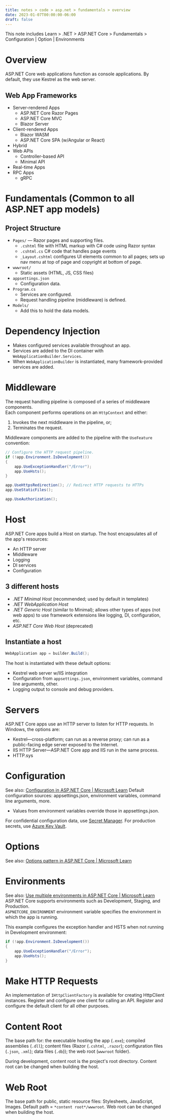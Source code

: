```yaml
---
title: notes > code > asp.net > fundamentals > overview
date: 2023-01-07T00:00:00-06:00
draft: false
---
```


This note includes Learn > .NET > ASP.NET Core > Fundamentals > Configuration | Option | Environments

# Overview
ASP.NET Core web applications function as console applications.
By default, they use Kestrel as the web server.

## Web App Frameworks
- Server-rendered Apps
    - ASP.NET Core Razor Pages
    - ASP.NET Core MVC
    - Blazor Server
- Client-rendered Apps
    - Blazor WASM
    - ASP.NET Core SPA (w/Angular or React)
- Hybrid
- Web APIs
    - Controller-based API
    - Minimal API
- Real-time Apps
- RPC Apps
    - gRPC

# Fundamentals (Common to all ASP.NET app models)
## Project Structure
- `Pages/` — Razor pages and supporting files.
    - `.cshtml` file with HTML markup with C# code using Razor syntax
    - `.cshtml.cs` C# code that handles page events
    - `_Layout.cshtml` configures UI elements common to all pages; sets up nav menu at top of page and copyright at bottom of page.
- `wwwroot/`
    - Static assets (HTML, JS, CSS files)
- `appsettings.json`
    - Configuration data.
- `Program.cs`
    - Services are configured.
    - Request handling pipeline (middleware) is defined.
- `Models/`
    - Add this to hold the data models.

# Dependency Injection
- Makes configured services available throughout an app.
- Services are added to the DI container with `WebApplicationBuilder.Services`.
- When `WebApplicationBuilder` is instantiated, many framework-provided services are added.

# Middleware
The request handling pipeline is composed of a series of middleware components.  
Each component performs operations on an `HttpContext` and either:
1. Invokes the next middleware in the pipeline, or;
2. Terminates the request.

Middleware components are added to the pipeline with the `UseFeature` convention:  
```cs
// Configure the HTTP request pipeline.
if (!app.Environment.IsDevelopment())
{
    app.UseExceptionHandler("/Error");
    app.UseHsts();
}

app.UseHttpsRedirection(); // Redirect HTTP requests to HTTPs
app.UseStaticFiles();

app.UseAuthorization();
```
# Host
ASP.NET Core apps build a Host on startup.  The host encapsulates all of the app's resources:
- An HTTP server
- Middleware
- Logging
- DI services
- Configuration

## 3 different hosts
- *.NET Minimal Host* (recommended; used by default in templates)
- *.NET WebApplication Host*
- *.NET Generic Host* (similar to Minimal); allows other types of apps (not web apps) to use framework extensions like logging, DI, configuration, etc.
- *ASP.NET Core Web Host* (deprecated)

## Instantiate a host
```cs
WebApplication app = builder.Build();
```
The host is instantiated with these default options:
- Kestrel web server w/IIS integration
- Configuration from `appsettings.json`, environment variables, command line arguments, other.
- Logging output to console and debug providers.

# Servers
ASP.NET Core apps use an HTTP server to listen for HTTP requests.  In Windows, the options are:
- Kestrel—cross-platform; can run as a reverse proxy; can run as a public-facing edge server exposed to the Internet.
- IIS HTTP Server—ASP.NET Core app and IIS run in the same process.
- HTTP.sys

# Configuration
See also:  [Configuration in ASP.NET Core | Microsoft Learn](https://learn.microsoft.com/en-us/aspnet/core/fundamentals/configuration/?view=aspnetcore-7.0)
Default configuration sources:  appsettings.json, environment variables, command line arguments, more.
- Values from environment variables override those in appsettings.json.

For confidential configuration data, use [Secret Manager](https://docs.microsoft.com/en-us/aspnet/core/security/app-secrets?view=aspnetcore-6.0#secret-manager).
For production secrets, use [Azure Key Vault](https://docs.microsoft.com/en-us/aspnet/core/security/key-vault-configuration?view=aspnetcore-6.0).

# Options
See also:  [Options pattern in ASP.NET Core | Microsoft Learn](https://learn.microsoft.com/en-us/aspnet/core/fundamentals/configuration/options?view=aspnetcore-7.0)

# Environments
See also:  [Use multiple environments in ASP.NET Core | Microsoft Learn](https://learn.microsoft.com/en-us/aspnet/core/fundamentals/environments?view=aspnetcore-7.0)
ASP.NET Core supports environments such as Development, Staging, and Production.  
`ASPNETCORE_ENVIRONMENT` environment variable specifies the environment in which the app is running.

This example configures the exception handler and HSTS when not running in Development environment:
```cs
if (!app.Environment.IsDevelopment())
{
    app.UseExceptionHandler("/Error");
    app.UseHsts();
}
```
# Make HTTP Requests
An implementation of `IHttpClientFactory` is available for creating HttpClient instances.
Register and configure one client for calling an API.  Register and configure the default client for all other purposes.

# Content Root
The base path for:  the executable hosting the app (`.exe`); compiled assemblies (`.dll`); content files (Razor (`.cshtml`, `.razor`); configuration files (`.json`, `.xml`); data files (`.db`)); the web root (`wwwroot` folder).

During development, content root is the project's root directory.
Content root can be changed when building the host.

# Web Root
The base path for public, static resource files:  Stylesheets, JavaScript, Images.
Default path = `*content root*/wwwroot`.
Web root can be changed when building the host.
